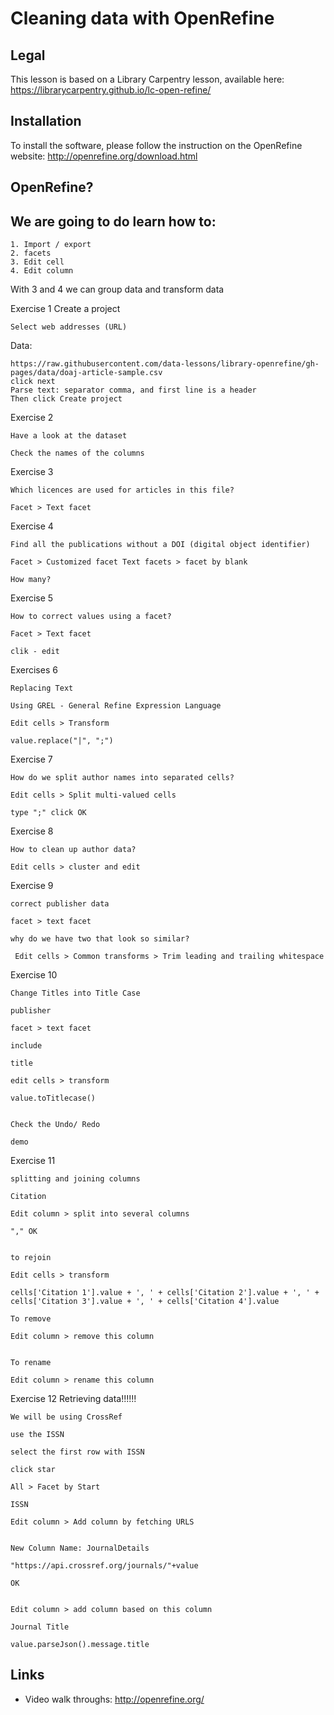 # Cleaning data with OpenRefine

## Legal

This lesson is based on a Library Carpentry lesson, available here: https://librarycarpentry.github.io/lc-open-refine/

## Installation

To install the software, please follow the instruction on the OpenRefine website: http://openrefine.org/download.html

## OpenRefine?



## We are going to do learn how to:

    1. Import / export
    2. facets
    3. Edit cell
    4. Edit column

With 3 and 4 we can group data and transform data




Exercise 1
Create a project

    Select web addresses (URL)

Data:

    https://raw.githubusercontent.com/data-lessons/library-openrefine/gh-pages/data/doaj-article-sample.csv
    click next
    Parse text: separator comma, and first line is a header
    Then click Create project
    
Exercise 2

    Have a look at the dataset

    Check the names of the columns

Exercise 3

    Which licences are used for articles in this file?

    Facet > Text facet

Exercise 4

    Find all the publications without a DOI (digital object identifier) 

    Facet > Customized facet Text facets > facet by blank

    How many?

Exercise 5

    How to correct values using a facet?

    Facet > Text facet

    clik - edit

Exercises 6

    Replacing Text

    Using GREL - General Refine Expression Language

    Edit cells > Transform

    value.replace("|", ";")

Exercise 7

    How do we split author names into separated cells?

    Edit cells > Split multi-valued cells

    type ";" click OK

Exercise 8

    How to clean up author data?

    Edit cells > cluster and edit

Exercise 9

    correct publisher data

    facet > text facet

    why do we have two that look so similar?

     Edit cells > Common transforms > Trim leading and trailing whitespace

Exercise 10 

    Change Titles into Title Case

    publisher

    facet > text facet

    include

    title

    edit cells > transform

    value.toTitlecase()


    Check the Undo/ Redo

    demo


Exercise 11

    splitting and joining columns

    Citation

    Edit column > split into several columns

    "," OK


    to rejoin

    Edit cells > transform

    cells['Citation 1'].value + ', ' + cells['Citation 2'].value + ', ' + cells['Citation 3'].value + ', ' + cells['Citation 4'].value

    To remove

    Edit column > remove this column


    To rename

    Edit column > rename this column



Exercise 12 Retrieving data!!!!!!

    We will be using CrossRef

    use the ISSN

    select the first row with ISSN

    click star 

    All > Facet by Start

    ISSN

    Edit column > Add column by fetching URLS


    New Column Name: JournalDetails

    "https://api.crossref.org/journals/"+value

    OK


    Edit column > add column based on this column

    Journal Title

    value.parseJson().message.title
    
## Links

* Video walk throughs: http://openrefine.org/
